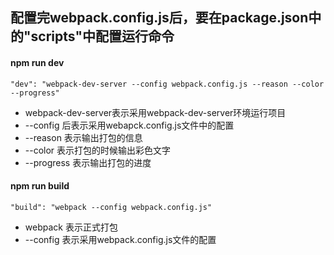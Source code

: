 ## 配置完webpack.config.js后，要在package.json中的"scripts"中配置运行命令
#### npm run dev
```"dev": "webpack-dev-server --config webpack.config.js --reason --color --progress"```
* webpack-dev-server表示采用webpack-dev-server环境运行项目
* --config 后表示采用webapck.config.js文件中的配置
* --reason 表示输出打包的信息
* --color 表示打包的时候输出彩色文字
* --progress 表示输出打包的进度

#### npm run build
```"build": "webpack --config webpack.config.js"```
* webpack 表示正式打包
* --config 表示采用webpack.config.js文件的配置
